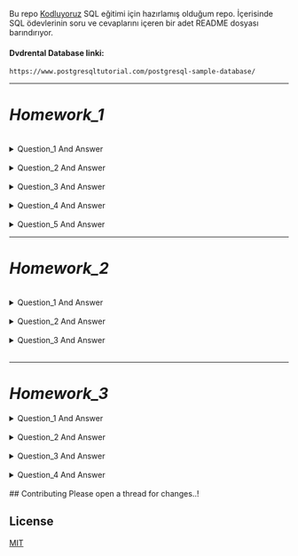 Bu repo [Kodluyoruz](https://www.kodluyoruz.org/) SQL eğitimi için hazırlamış olduğum repo. İçerisinde SQL ödevlerinin soru ve cevaplarını içeren bir adet README dosyası barındırıyor.

#### Dvdrental Database linki:
```
https://www.postgresqltutorial.com/postgresql-sample-database/
```
***
# *Homework_1*
</br>

<details close> 
<summary>Question_1 And Answer</summary>

**film** tablosunda bulunan **title** ve **description** sütunlarındaki verileri sıralayınız.

```SQL
SELECT title,description FROM film;
```
</details>

</br>

<details close>
<summary>Question_2 And Answer</summary>

**film** tablosunda bulunan tüm sütunlardaki verileri film uzunluğu (length) 60 dan büyük **VE** 75 ten küçük olma koşullarıyla sıralayınız.

```SQL
SELECT * FROM film 
WHERE ( length > 60 AND length < 75 );
```
</details>

</br>

<details close>
<summary>Question_3 And Answer</summary>

**film** tablosunda bulunan tüm sütunlardaki verileri rental_rate 0.99 **VE** replacement_cost 12.99 **VEYA** 28.99 olma koşullarıyla sıralayınız.

```SQL
SELECT * FROM film 
WHERE (rental_rate = 0.99 AND replacement_cost = 12.99 OR replacement_cost = 28.99);
```
</details>

</br>

<details close>
<summary>Question_4 And Answer</summary>

**film** tablosunda bulunan tüm sütunlardaki verileri rental_rate 0.99 **VE** replacement_cost 12.99 **VEYA** 28.99 olma koşullarıyla sıralayınız.

```SQL
SELECT * FROM film 
WHERE (rental_rate = 0.99 AND replacement_cost = 12.99 OR replacement_cost = 28.99);
```
</details>

</br>

<details close>
<summary>Question_5 And Answer</summary>

**film** tablosundaki uzunluğu(length) 50 ten büyük **olmayıp** aynı zamanda rental_rate değeri 2.99 veya 4.99 **olmayan** verileri sıralayınız.

```SQL
SELECT * FROM film
WHERE NOT length > 50 AND (NOT (rental_rate = 2.99 OR rental_rate = 4.99 ));
```
</details>


***
# *Homework_2*

</br>

<details close>
<summary>Question_1 And Answer</summary>

**film** tablosunda bulunan tüm sütunlardaki verileri replacement cost değeri 12.99 dan büyük eşit ve 16.99 küçük olma koşuluyla sıralayınız ( BETWEEN - AND yapısını kullanınız.)

```SQL
SELECT * FROM film
WHERE replacement_cost BETWEEN 12.99 AND 16.98;
```
</details>
</br>

<details close>
<summary>Question_2 And Answer</summary>

**actor** tablosunda bulunan first_name ve last_name sütunlardaki verileri first_name 'Penelope' veya 'Nick' veya 'Ed' değerleri olması koşuluyla sıralayınız. ( IN operatörünü kullanınız.)

```SQL
SELECT first_name,last_name FROM actor
WHERE first_name IN ('Penelope','Nick','Ed');
```
</details>
</br>

<details close>
<summary>Question_3 And Answer</summary>

**film** tablosunda bulunan tüm sütunlardaki verileri rental_rate 0.99, 2.99, 4.99 **VE** replacement_cost 12.99, 15.99, 28.99 olma koşullarıyla sıralayınız. ( IN operatörünü kullanınız.)

```SQL
SELECT * FROM film
WHERE (rental_rate IN (0.99,2.99,4.99)) AND (replacement_cost IN (12.99,15.99,28.99));
```
</details>
</br>

***

# *Homework_3*

<details close>
<summary>Question_1 And Answer</summary>

**country** tablosunda bulunan **country** sütunundaki ülke isimlerinden 'A' karakteri ile başlayıp 'a' karakteri ile sonlananları sıralayınız.

```SQL
SELECT country FROM country
WHERE country LIKE 'A%a';
```
</details>

</br>

<details close>
<summary>Question_2 And Answer</summary>

**country** tablosunda bulunan **country** sütunundaki ülke isimlerinden en az 6 karakterden oluşan ve sonu 'n' karakteri ile sonlananları sıralayınız.

```SQL
SELECT country FROM country
WHERE country LIKE '______%n';
```
</details>

</br>

<details close>
<summary>Question_3 And Answer</summary>

**film** tablosunda bulunan **title** sütunundaki film isimlerinden en az 4 adet büyük ya da küçük harf farketmesizin 'T' karakteri içeren film isimlerini sıralayınız.

```SQL
SELECT title FROM film
WHERE title ILIKE '%T%T%T%T%';
```
</details>

</br>
<details close>
<summary>Question_4 And Answer</summary>

**film** tablosunda bulunan tüm sütunlardaki verilerden **title** 'C' karakteri ile başlayan ve uzunluğu (length) 90 dan büyük olan ve rental_rate 2.99 olan verileri sıralayınız.

```SQL
SELECT title FROM film
WHERE (title LIKE 'C%') AND ( (length > 90) AND (rental_rate = 2.99 ) );
```
</details>

</br>
## Contributing
Please open a thread for changes..!

## License

[MIT](https://choosealicense.com/licenses/mit/)
